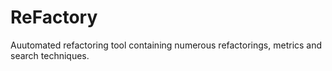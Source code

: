 # ReFactory
Auutomated refactoring tool containing numerous refactorings, metrics and search techniques.
